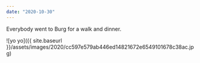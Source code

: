 ```yaml
---
date: "2020-10-30"
---
```


Everybody went to Burg for a walk and dinner.

![yo yo]({{ site.baseurl }}/assets/images/2020/cc597e579ab446ed14821672e6549101678c38ac.jpg)
